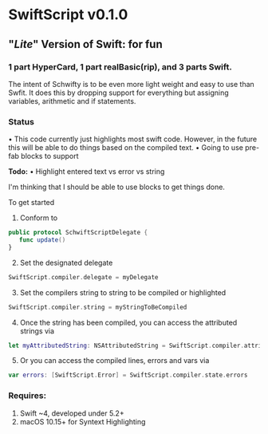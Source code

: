# SwiftScript v0.1.0
## "*Lite*" Version of Swift: for fun

### 1 part HyperCard, 1 part realBasic(rip), and 3 parts Swift.

The intent of Schwifty is to be even more light weight and easy to use than Swfit. It does this by dropping support for everything but assigning variables, arithmetic and if statements.

### Status
• This code currently just highlights most swift code. However, in the future this will be able to do things based on the compiled text.
• Going to use pre-fab blocks to support 

**Todo:**
• Highlight entered text vs error vs string

I'm thinking that I should be able to use blocks to get things done.

To get started
 1. Conform to 
 ```swift
 public protocol SchwiftScriptDelegate {
    func update()
 }
   ```
 2. Set the designated delegate
 ```swift
 SwiftScript.compiler.delegate = myDelegate
 ```
 3. Set the compilers string to string to be compiled or highlighted
 ```swift
 SwiftScript.compiler.string = myStringToBeCompiled
 ```
 4. Once the string has been compiled, you can access the attributed strings via  
 ```swift
 let myAttributedString: NSAttributedString = SwiftScript.compiler.attributedString 
 ```
 5. Or you can access the compiled lines, errors and vars via 
 ```swift
 var errors: [SwiftScript.Error] = SwiftScript.compiler.state.errors
 ```

### Requires:
1. Swift ~4, developed under 5.2+
2. macOS 10.15+ for Syntext Highlighting
